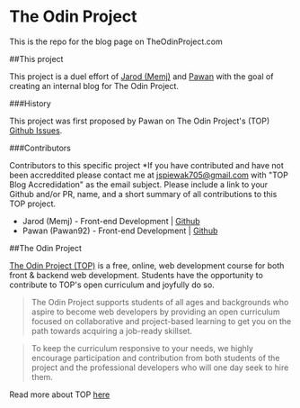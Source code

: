 # The Odin Project

This is the repo for the blog page on TheOdinProject.com

##This project

This project is a duel effort of [Jarod (Memj)](https://github.com/memj) and [Pawan](https://github.com/pawan92) with the goal of creating an internal blog for The Odin Project.

###History

This project was first proposed by Pawan on The Odin Project's (TOP) [Github Issues](https://github.com/TheOdinProject/curriculum/issues/3560#issuecomment-209073864). 

###Contributors

Contributors to this specific project *If you have contributed and have not been accreddited please contact me at jspiewak705@gmail.com with "TOP Blog Accredidation" as the email subject. Please include a link to your Github and/or PR, name, and a short summary of all contributions to this TOP project. 

* Jarod (Memj) - Front-end Development | [Github](https://github.com/memj)
* Pawan (Pawan92) - Front-end Development | [Github](https://github.com/pawan92)

##The Odin Project

[The Odin Project (TOP)](https://github.com/TheOdinProject/curriculum) is a free, online, web development course for both front & backend web development. Students have the opportunity to contribute to TOP's open curriculum and joyfully do so. 

>The Odin Project supports students of all ages and backgrounds who aspire to become web developers by providing an open curriculum focused on collaborative and project-based learning to get you on the path towards acquiring a job-ready skillset.

>To keep the curriculum responsive to your needs, we highly encourage participation and contribution from both students of the project and the professional developers who will one day seek to hire them.

Read more about TOP [here](https://github.com/TheOdinProject/curriculum/blob/master/getting_started.md)
